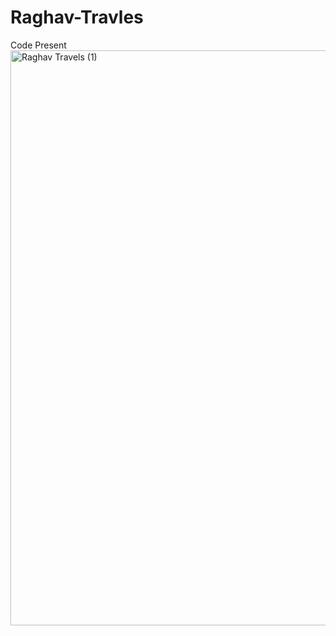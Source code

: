 # Raghav-Travles
Code Present
<img width="920" alt="Raghav Travels (1)" src="https://user-images.githubusercontent.com/86775049/182658276-71e1153e-5d60-4a1e-b107-b47e43db1d64.png">
